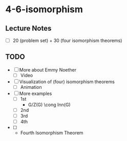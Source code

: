 # 4-6-isomorphism

## Lecture Notes
- [ ] 20 (problem set) + 30 (four isomorphism theorems)

## TODO
- [ ] More about Emmy Noether
  - [ ] Video
- [ ] Visualization of (four) isomorphism theorems
  - [ ] Animation
- [ ] More examples
  - [ ] 1st
    - G/Z(G) \cong Inn(G)
  - [ ] 2nd
  - [ ] 3rd
  - [ ] 4th
- [ ] + Fourth Isomorphism Theorem
